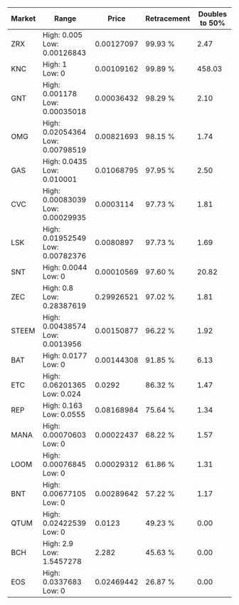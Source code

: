 | Market | Range | Price| Retracement | Doubles to 50% |
| --- | --- | --- | --- | --- |
| ZRX | High: 0.005<br />Low: 0.00126843 | 0.00127097 | 99.93 % | 2.47 |
| KNC | High: 1<br />Low: 0 | 0.00109162 | 99.89 % | 458.03 |
| GNT | High: 0.001178<br />Low: 0.00035018 | 0.00036432 | 98.29 % | 2.10 |
| OMG | High: 0.02054364<br />Low: 0.00798519 | 0.00821693 | 98.15 % | 1.74 |
| GAS | High: 0.0435<br />Low: 0.010001 | 0.01068795 | 97.95 % | 2.50 |
| CVC | High: 0.00083039<br />Low: 0.00029935 | 0.0003114 | 97.73 % | 1.81 |
| LSK | High: 0.01952549<br />Low: 0.00782376 | 0.0080897 | 97.73 % | 1.69 |
| SNT | High: 0.0044<br />Low: 0 | 0.00010569 | 97.60 % | 20.82 |
| ZEC | High: 0.8<br />Low: 0.28387619 | 0.29926521 | 97.02 % | 1.81 |
| STEEM | High: 0.00438574<br />Low: 0.0013956 | 0.00150877 | 96.22 % | 1.92 |
| BAT | High: 0.0177<br />Low: 0 | 0.00144308 | 91.85 % | 6.13 |
| ETC | High: 0.06201365<br />Low: 0.024 | 0.0292 | 86.32 % | 1.47 |
| REP | High: 0.163<br />Low: 0.0555 | 0.08168984 | 75.64 % | 1.34 |
| MANA | High: 0.00070603<br />Low: 0 | 0.00022437 | 68.22 % | 1.57 |
| LOOM | High: 0.00076845<br />Low: 0 | 0.00029312 | 61.86 % | 1.31 |
| BNT | High: 0.00677105<br />Low: 0 | 0.00289642 | 57.22 % | 1.17 |
| QTUM | High: 0.02422539<br />Low: 0 | 0.0123 | 49.23 % | 0.00 |
| BCH | High: 2.9<br />Low: 1.5457278 | 2.282 | 45.63 % | 0.00 |
| EOS | High: 0.0337683<br />Low: 0 | 0.02469442 | 26.87 % | 0.00 |
